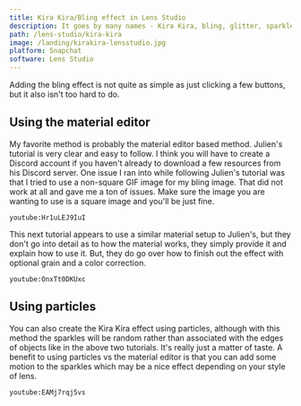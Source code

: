 ```yaml
---
title: Kira Kira/Bling effect in Lens Studio
description: It goes by many names - Kira Kira, bling, glitter, sparkle - and it took Snapchat by storm. But how do you make this effect? Let's find out!
path: /lens-studio/kira-kira
image: /landing/kirakira-lensstudio.jpg
platform: Snapchat
software: Lens Studio
---
```


Adding the bling effect is not quite as simple as just clicking a few buttons, but it also isn't too hard to do.

## Using the material editor

My favorite method is probably the material editor based method. Julien's tutorial is very clear and easy to follow. I think you will have to create a Discord account if you haven't already to download a few resources from his Discord server. One issue I ran into while following Julien's tutorial was that I tried to use a non-square GIF image for my bling image. That did not work at all and gave me a ton of issues. Make sure the image you are wanting to use is a square image and you'll be just fine.

`youtube:Hr1uLEJ9IuI`

This next tutorial appears to use a similar material setup to Julien's, but they don't go into detail as to how the material works, they simply provide it and explain how to use it. But, they do go over how to finish out the effect with optional grain and a color correction.

`youtube:OnxTt0DKUxc`

## Using particles

You can also create the Kira Kira effect using particles, although with this method the sparkles will be random rather than associated with the edges of objects like in the above two tutorials. It's really just a matter of taste. A benefit to using particles vs the material editor is that you can add some motion to the sparkles which may be a nice effect depending on your style of lens.

`youtube:EAMj7rqj5vs`
